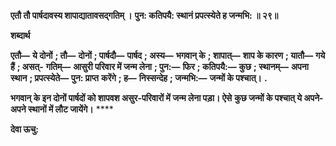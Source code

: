 **एतौ तौ पार्षदावस्य शापाद्यातावसद्गतिम् ।** **पुन: कतिपयै: स्थानं प्रपत्स्येते ह जन्मभि: ॥ २९॥** 

**शब्दार्थ** 

**एतौ—** **ये दोनों** **; तौ—** **दोनों** **; पार्षदौ—** **पार्षद** **; अस्य—** **भगवान् के** **; शापात्—** **शाप के कारण** **; यातौ—** **गये हैं** **; असत्-** **गतिम्—** **आसुरी परिवार में जन्म लेना** **; पुन:—** **फिर** **; कतिपयै:—** **कुछ** **; स्थानम्—** **अपना स्थान** **; प्रपत्स्येते—** **पुन: प्राप्त** **करेंगे** **; ह—** **निस्सन्देह** **; जन्मभि:—** **जन्मों के पश्चात्।** **.** 

**भगवान् के इन दोनों पार्षदों को शापवश असुर-परिवारों में जन्म लेना पड़ा। ऐसे** **कुछ जन्मों के पश्चात् ये अपने-अपने स्थानों में लौट जायेंगे।** **** 

**देवा ऊचु:** 